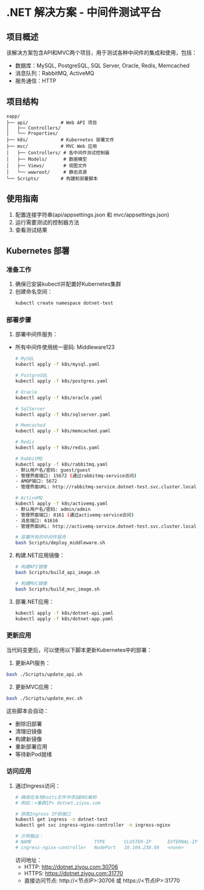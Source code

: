 # .NET 解决方案 - 中间件测试平台

## 项目概述
该解决方案包含API和MVC两个项目，用于测试各种中间件的集成和使用，包括：
- 数据库：MySQL, PostgreSQL, SQL Server, Oracle, Redis, Memcached
- 消息队列：RabbitMQ, ActiveMQ
- 服务通信：HTTP

## 项目结构
```
xapp/
├── api/            # Web API 项目
│   ├── Controllers/
│   └── Properties/
├── k8s/            # Kubernetes 部署文件
├── mvc/            # MVC Web 应用
│   ├── Controllers/ # 各中间件测试控制器
│   ├── Models/      # 数据模型
│   ├── Views/       # 视图文件
│   └── wwwroot/     # 静态资源
└── Scripts/        # 构建和部署脚本
```

## 使用指南
1. 配置连接字符串(api/appsettings.json 和 mvc/appsettings.json)
2. 运行需要测试的控制器方法
3. 查看测试结果

## Kubernetes 部署

### 准备工作
1. 确保已安装kubectl并配置好Kubernetes集群
2. 创建命名空间：
   ```bash
   kubectl create namespace dotnet-test
   ```

### 部署步骤


1. 部署中间件服务：

- 所有中间件使用统一密码: Middleware123

   ```bash
   # MySQL
   kubectl apply -f k8s/mysql.yaml

   # PostgreSQL
   kubectl apply -f k8s/postgres.yaml
   
   # Oracle
   kubectl apply -f k8s/oracle.yaml
   
   # SqlServer
   kubectl apply -f k8s/sqlserver.yaml

   # Memcached
   kubectl apply -f k8s/memcached.yaml

   # Redis
   kubectl apply -f k8s/redis.yaml
   
   # RabbitMQ
   kubectl apply -f k8s/rabbitmq.yaml
   - 默认用户名/密码: guest/guest
   - 管理界面端口: 15672 (通过rabbitmq-service访问)
   - AMQP端口: 5672
   - 管理界面URL: http://rabbitmq-service.dotnet-test.svc.cluster.local:15672

   # ActiveMQ
   kubectl apply -f k8s/activemq.yaml
   - 默认用户名/密码: admin/admin
   - 管理界面端口: 8161 (通过activemq-service访问)
   - 消息端口: 61616
   - 管理界面URL: http://activemq-service.dotnet-test.svc.cluster.local:8161

   # 部署所有的中间件服务
   bash Scripts/deploy_middleware.sh
   ```

2. 构建.NET应用镜像：
   ```bash
   # 构建API镜像
   bash Scripts/build_api_image.sh

   # 构建MVC镜像
   bash Scripts/build_mvc_image.sh
   ```

3. 部署.NET应用：
   ```bash
   kubectl apply -f k8s/dotnet-api.yaml
   kubectl apply -f k8s/dotnet-app.yaml
   ```

### 更新应用
当代码变更后，可以使用以下脚本更新Kubernetes中的部署：

1. 更新API服务：
```bash
bash ./Scripts/update_api.sh
```

2. 更新MVC应用：
```bash
bash ./Scripts/update_mvc.sh
```

这些脚本会自动：
- 删除旧部署
- 清理旧镜像
- 构建新镜像
- 重新部署应用
- 等待新Pod就绪

### 访问应用
1. 通过Ingress访问：
    ```bash
    # 确保在本地hosts文件中添加DNS解析
    # 例如：<集群IP> dotnet.ziyou.com
    
    # 获取Ingress IP和端口
    kubectl get ingress -n dotnet-test
    kubectl get svc ingress-nginx-controller -n ingress-nginx
    
    # 示例输出：
    # NAME                       TYPE       CLUSTER-IP      EXTERNAL-IP   PORT(S)                      AGE
    # ingress-nginx-controller   NodePort   10.104.238.69   <none>        80:30706/TCP,443:31770/TCP   20d
    ```
   访问地址：
   - HTTP: http://dotnet.ziyou.com:30706
   - HTTPS: https://dotnet.ziyou.com:31770
   - 直接访问节点: http://<节点IP>:30706 或 https://<节点IP>:31770